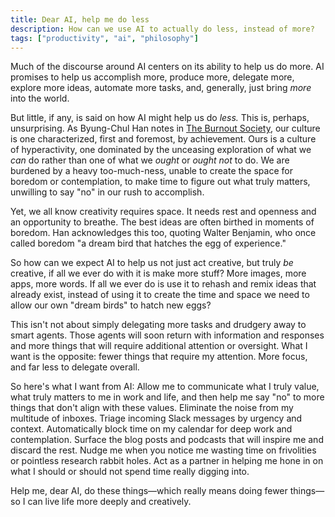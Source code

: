 ```yaml
---
title: Dear AI, help me do less
description: How can we use AI to actually do less, instead of more?
tags: ["productivity", "ai", "philosophy"]
---
```

Much of the discourse around AI centers on its ability to help us do more. AI promises to help us accomplish more, produce more, delegate more, explore more ideas, automate more tasks, and, generally, just bring *more* into the world.

But little, if any, is said on how AI might help us do *less.* This is, perhaps, unsurprising. As Byung-Chul Han notes in [The Burnout Society](https://bookshop.org/a/106240/9780804795098), our culture is one characterized, first and foremost, by achievement. Ours is a culture of hyperactivity, one dominated by the unceasing exploration of what we *can* do rather than one of what we *ought* or *ought not* to do. We are burdened by a heavy too-much-ness, unable to create the space for boredom or contemplation, to make time to figure out what truly matters, unwilling to say "no" in our rush to accomplish.

Yet, we all know creativity requires space. It needs rest and openness and an opportunity to breathe. The best ideas are often birthed in moments of boredom. Han acknowledges this too, quoting Walter Benjamin, who once called boredom "a dream bird that hatches the egg of experience."

So how can we expect AI to help us not just act creative, but truly *be* creative, if all we ever do with it is make more stuff? More images, more apps, more words. If all we ever do is use it to rehash and remix ideas that already exist, instead of using it to create the time and space we need to allow our own "dream birds" to hatch new eggs?

This isn't not about simply delegating more tasks and drudgery away to smart agents. Those agents will soon return with information and responses and more things that will require additional attention or oversight. What I want is the opposite: fewer things that require my attention. More focus, and far less to delegate overall.

So here's what I want from AI: Allow me to communicate what I truly value, what truly matters to me in work and life, and then help me say "no" to more things that don't align with these values. Eliminate the noise from my multitude of inboxes. Triage incoming Slack messages by urgency and context. Automatically block time on my calendar for deep work and contemplation. Surface the blog posts and podcasts that will inspire me and discard the rest. Nudge me when you notice me wasting time on frivolities or pointless research rabbit holes. Act as a partner in helping me hone in on what I should or should not spend time really digging into.

Help me, dear AI, do these things—which really means doing fewer things—so I can live life more deeply and creatively.